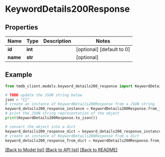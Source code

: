 # KeywordDetails200Response


## Properties

Name | Type | Description | Notes
------------ | ------------- | ------------- | -------------
**id** | **int** |  | [optional] [default to 0]
**name** | **str** |  | [optional] 

## Example

```python
from tmdb_client.models.keyword_details200_response import KeywordDetails200Response

# TODO update the JSON string below
json = "{}"
# create an instance of KeywordDetails200Response from a JSON string
keyword_details200_response_instance = KeywordDetails200Response.from_json(json)
# print the JSON string representation of the object
print(KeywordDetails200Response.to_json())

# convert the object into a dict
keyword_details200_response_dict = keyword_details200_response_instance.to_dict()
# create an instance of KeywordDetails200Response from a dict
keyword_details200_response_from_dict = KeywordDetails200Response.from_dict(keyword_details200_response_dict)
```
[[Back to Model list]](../README.md#documentation-for-models) [[Back to API list]](../README.md#documentation-for-api-endpoints) [[Back to README]](../README.md)


